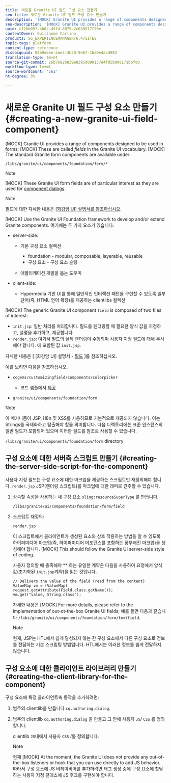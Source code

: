 ```yaml
---
title: 새로운 Granite UI 필드 구성 요소 만들기
seo-title: 새로운 Granite UI 필드 구성 요소 만들기
description: '[MOCK] Granite UI provides a range of components designed to be used in forms, called fields'
seo-description: '[MOCK] Granite UI provides a range of components designed to be used in forms, called fields'
uuid: cf26e057-4b0c-45f4-8975-2c658517f20e
contentOwner: Guillaume Carlino
products: SG_EXPERIENCEMANAGER/6.4/SITES
topic-tags: platform
content-type: reference
discoiquuid: 94b9eeee-aae3-4b28-9d6f-1be0e4acd982
translation-type: tm+mt
source-git-commit: 26b7692b839e8395d090137e4f85b008171bbfc0
workflow-type: tm+mt
source-wordcount: '561'
ht-degree: 3%

---
```



# 새로운 Granite UI 필드 구성 요소 만들기{#creating-a-new-granite-ui-field-component}

[MOCK] Granite UI provides a range of components designed to be used in forms; [MOCK] These are called *fields* in the Granite UI vocabulary. [MOCK] The standard Granite form components are available under:

`/libs/granite/ui/components/foundation/form/*`

>[!NOTE]
>
>[MOCK] These Granite UI form fields are of particular interest as they are used for [component dialogs](/help/sites-developing/developing-components.md).

>[!NOTE]
>
>필드에 대한 자세한 내용은 [ [화강암 UI] 설명서를 참조하십시오](https://helpx.adobe.com/experience-manager/6-4/sites/developing/using/reference-materials/granite-ui/api/index.html).

[MOCK] Use the Granite UI Foundation framework to develop and/or extend Granite components. 여기에는 두 가지 요소가 있습니다.

* server-side:

   * 기본 구성 요소 컬렉션

      * foundation - modular, composable, layerable, reusable
      * 구성 요소 - 구성 요소 슬링
   * 애플리케이션 개발을 돕는 도우미


* client-side:

   * Hypermedia 기반 UI를 통해 일반적인 인터랙션 패턴을 구현할 수 있도록 일부 단어(즉, HTML 언어 확장)를 제공하는 clientlibs 컬렉션

[MOCK] The generic Granite UI component `field` is composed of two files of interest:

* `init.jsp`: 일반 처리를 처리합니다. 필드를 렌더링할 때 필요한 양식 값을 지정하고, 설명을 추가하고, 제공합니다.
* `render.jsp`: 여기서 필드의 실제 렌더링이 수행되며 사용자 지정 필드에 대해 무시해야 합니다. 에 포함된 값 `init.jsp`.

자세한 내용은 [ [화강암 UI] 설명서 - [필드](https://helpx.adobe.com/experience-manager/6-4/sites/developing/using/reference-materials/granite-ui/api/jcr_root/libs/granite/ui/components/foundation/form/field/index.html) ]를 참조하십시오.

예를 보려면 다음을 참조하십시오.

* `cqgems/customizingfield/components/colorpicker`

   * 코드 샘플에서 [제공](/help/sites-developing/developing-components-samples.md#code-sample-how-to-customize-dialog-fields)

* `granite/ui/components/foundation/form`

>[!NOTE]
>
>이 메커니즘이 JSP, i18n 및 XSS를 사용하므로 기본적으로 제공되지 않습니다. 이는 Strings를 국제화하고 탈출해야 함을 의미합니다. 다음 디렉토리에는 표준 인스턴스의 일반 필드가 포함되어 있으며 이러한 필드를 참조로 사용할 수 있습니다.
>
>`/libs/granite/ui/components/foundation/form` directory

## 구성 요소에 대한 서버측 스크립트 만들기 {#creating-the-server-side-script-for-the-component}

사용자 지정 필드는 구성 요소에 대한 마크업을 제공하는 스크립트만 재정의해야 합니다. `render.jsp` JSP(렌더링 스크립트)를 마크업에 대한 래퍼로 간주할 수 있습니다.

1. 상속할 속성을 사용하는 새 구성 요소 `sling:resourceSuperType` 를 만듭니다.

   `/libs/granite/ui/components/foundation/form/field`

1. 스크립트 재정의:

   `render.jsp`

   이 스크립트에서 클라이언트가 생성된 요소와 상호 작용하는 방법을 알 수 있도록 하이퍼미디어 마크업(즉, 하이퍼미디어 어포던스를 포함하는 풍부해진 마크업)을 생성해야 합니다. [MOCK] This should follow the Granite UI server-side style of coding.

   사용자 정의할 때 충족해야 ** 하는 유일한 계약은 다음을 사용하여 요청에서 양식 값(초기화된 `init.jsp`계약)을 읽는 것입니다.

   ```
   // Delivers the value of the field (read from the content)
   ValueMap vm = (ValueMap) request.getAttribute(Field.class.getName());
   vm.get("value, String.class"); 
   ```

   자세한 내용은 [MOCK] For more details, please refer to the implementation of out-ot-the-box Granite UI fields; 예를 들면 다음과 같습니다 `/libs/granite/ui/components/foundation/form/textfield`.

   >[!NOTE]
   >
   >현재, JSP는 HTL에서 쉽게 달성되지 않는 한 구성 요소에서 다른 구성 요소로 정보를 전달하는 기본 스크립팅 방법입니다. HTL에서는 이러한 정보를 쉽게 전달하지 않습니다.

## 구성 요소에 대한 클라이언트 라이브러리 만들기 {#creating-the-client-library-for-the-component}

구성 요소에 특정 클라이언트측 동작을 추가하려면:

1. 범주의 clientlib을 만듭니다 `cq.authoring.dialog`.
1. 범주의 clientlib `cq.authoring.dialog` 을 만들고 그 안에 사용자 `JS`/ `CSS` 를 정의합니다.

   clientlib `JS`내에서 사용자 `CSS` /를 정의합니다.

   >[!NOTE]
   >
   >현재 [MOCK] At the moment, the Granite UI does not provide any out-of-the-box listeners or hook that you can use directly to add JS behavior. 따라서 구성 요소에 JS 비헤이비어를 추가하려면 태그 생성 중에 구성 요소에 할당하는 사용자 지정 클래스에 JS 후크를 구현해야 합니다.

